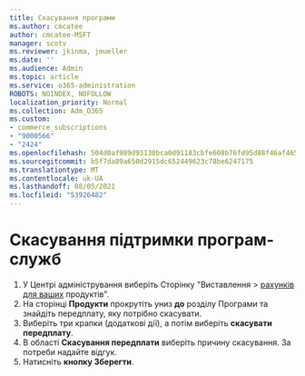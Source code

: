 ```yaml
---
title: Скасування програми
ms.author: cmcatee
author: cmcatee-MSFT
manager: scotv
ms.reviewer: jkinma, jmueller
ms.date: ''
ms.audience: Admin
ms.topic: article
ms.service: o365-administration
ROBOTS: NOINDEX, NOFOLLOW
localization_priority: Normal
ms.collection: Adm_O365
ms.custom:
- commerce_subscriptions
- "9000566"
- "2424"
ms.openlocfilehash: 504d0af989d93130bca0d91183cbfe608b76fd95d88f46af465e87cff1f052df
ms.sourcegitcommit: b5f7da89a650d2915dc652449623c78be6247175
ms.translationtype: MT
ms.contentlocale: uk-UA
ms.lasthandoff: 08/05/2021
ms.locfileid: "53926482"
---
```

# <a name="how-to-cancel-software-as-a-service-apps"></a>Скасування підтримки програм-служб

1. У Центрі адміністрування виберіть Сторінку "Виставлення  >  [рахунків для ваших](https://go.microsoft.com/fwlink/p/?linkid=842054) продуктів".
2. На сторінці **Продукти** прокрутіть униз **до** розділу Програми та знайдіть передплату, яку потрібно скасувати. 
3. Виберіть три крапки (додаткові дії), а потім виберіть **скасувати передплату**.
4. В області **Скасування передплати** виберіть причину скасування. За потреби надайте відгук.
5. Натисніть **кнопку Зберегти**.
